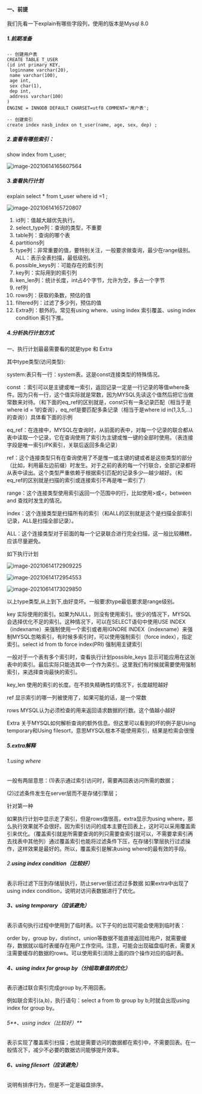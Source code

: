 #### 一、前提

我们先看一下explain有哪些字段列，使用的版本是Mysql 8.0

##### 1.前期准备

```
-- 创建用户表
CREATE TABLE T_USER
(id int primary KEY,
 loginname varchar(20),
 name varchar(100),
 age int,
 sex char(1),
 dep int,
 address varchar(100)
) 
ENGINE = INNODB DEFAULT CHARSET=utf8 COMMENT='用户表';

-- 创建索引
create index nasb_index on t_user(name, age, sex, dep) ;
```

##### 2.查看有哪些索引：

show  index  from t_user;

![image-20210614165607564](images/image-20210614165607564.png)

##### 3.查看执行计划

explain select * from t_user where id =1 ;

![image-20210614165720807](images/image-20210614165720807.png)

1. id列：值越大越优先执行。
2. select_type列：查询的类型，不重要
3. table列：查询的哪个表
4. partitions列
5. type列：非常重要的值，要特别关注，一般要求做查询，最少在range级别。ALL：表示全表扫描，最低级别。
6. possible_keys列：可能存在的索引列
7. key列：实际用到的索引列
8. ken_len列：统计长度，int占4个字节，允许为空，多占一个字节
9. ref列
10. rows列：获取的条数，预估的值
11. filtered列：过滤了多少列，预估的值
12. Extra列：额外的。常见有using where、using index 索引覆盖、using index condition 索引下推。

##### 4.分析执行计划方式

一、执行计划最最需要看的就是type 和 Extra

其中type类型(访问类型):

system:表只有一行：system表。这是const连接类型的特殊情况。

const ：索引可以是主键或唯一索引，返回记录一定是一行记录的等值where条件。因为只有一行，这个值实际就是常数，因为MYSQL先读这个值然后把它当做常数来对待。（和下面的eq_ref的区别就是，const只有一条记录匹配（相当于是where id = 1的查询），eq_ref是要匹配多条记录（相当于是where id in(1,3,5,...)的查询））具体看下面的示例

eq_ref：在连接中，MYSQL在查询时，从前面的表中，对每一个记录的联合都从表中读取一个记录，它在查询使用了索引为主键或惟一键的全部时使用。（表连接字段是唯一索引/PK索引，关联后返回多条记录）

ref：这个连接类型只有在查询使用了不是惟一或主键的键或者是这些类型的部分（比如，利用最左边前缀）时发生。对于之前的表的每一个行联合，全部记录都将从表中读出。这个类型严重依赖于根据索引匹配的记录多少—越少越好。（和eq_ref的区别就是扫描的索引或连接索引不再是唯一索引了）

range：这个连接类型使用索引返回一个范围中的行，比如使用>或<，between and 查找时发生的情况。

index：这个连接类型是扫描所有的索引（和ALL的区别就是这个是扫描全部索引记录，ALL是扫描全部记录）。

ALL：这个连接类型对于前面的每一个记录联合进行完全扫描，这一般比较糟糕，应该尽量避免。

如下执行计划

![image-20210614172909225](images/image-20210614172909225.png)



![image-20210614172954553](images/image-20210614172954553.png)

![image-20210614173029850](images/image-20210614173029850.png)

以上type类型,从上到下,由好变坏。一般要求type最低要求是range级别。

key 
实际使用的索引。如果为NULL，则没有使用索引。很少的情况下，MYSQL会选择优化不足的索引。这种情况下，可以在SELECT语句中使用USE INDEX（indexname）来强制使用一个索引或者用IGNORE INDEX（indexname）来强制MYSQL忽略索引，有时候多索引时，可以使用强制索引（force index），指定索引。select id from  tb force index(PRI)  强制用主键索引

一般对于一个表有多个索引时，查看执行计划possible_keys 显示可能应用在这张表中的索引。最后实际只能选其中一个作为索引。这里我们有时候就需要使用强制索引，来选择查询最快的索引。

key_len 
使用的索引的长度。在不损失精确性的情况下，长度越短越好

ref 
显示索引的哪一列被使用了，如果可能的话，是一个常数

rows 
MYSQL认为必须检查的用来返回请求数据的行数。这个值越小越好

Extra 
关于MYSQL如何解析查询的额外信息。但这里可以看到的坏的例子是Using temporary和Using filesort，意思MYSQL根本不能使用索引，结果是检索会很慢

##### 5.extra解释

###### 1.using where

一般有两层意思：(1)表示通过索引访问时，需要再回表访问所需的数据；

(2)过滤条件发生在server层而不是存储引擎层；

针对第一种

如果执行计划中显示走了索引，但是rows值很高，extra显示为using where，那么执行效果就不会很好。因为索引访问的成本主要在回表上，这时可以采用覆盖索引来优化。（覆盖索引就是所需要查询的列只需要查索引就可以，不需要拿索引再去找表中其他列）通过覆盖索引也能将过滤条件下压，在存储引擎层执行过滤操作，这样效果是最好的。所以，覆盖索引是解决using where的最有效的手段。

###### 2.**using index condition（比较好）**

表示将过滤下压到存储层执行，防止server层过滤过多数据
如果extra中出现了using index condition，说明对访问表数据进行了优化。

###### **3、using temporary（应该避免）**

表示语句执行过程中使用到了临时表。以下子句的出现可能会使用到临时表：

order by，group by，distinct，union等数据不能直接返回给用户，就需要缓存，数据就以临时表缓存在用户工作空间。注意，可能会出现磁盘临时表，需要关注需要缓存的数据的rows。可以使用索引消除上面的四个操作对应的临时表。

###### **4、using index for group by（分组取最值的优化）**

表示通过联合索引完成group by,不用回表。

例如联合索引(a,b)，执行语句：select a from tb group by b;时就会出现using index for group by。

###### 5**、using index（比较好）**

表示实现了覆盖索引扫描；也就是需要访问的数据都在索引中，不需要回表。在一般情况下，减少不必要的数据访问能够提升效率。

###### **6、using filesort（应该避免）**

说明有排序行为，但是不一定是磁盘排序。